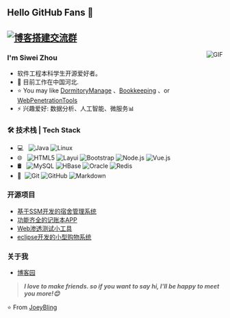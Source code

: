 

<!--
**ha-heihei/ha-heihei** is a ✨ _special_ ✨ repository because its `README.md` (this file) appears on your GitHub profile.

Here are some ideas to get you started:

- 🔭 I’m currently working on ...
- 🌱 I’m currently learning ...
- 👯 I’m looking to collaborate on ...
- 🤔 I’m looking for help with ...
- 💬 Ask me about ...
- 📫 How to reach me: ...
- 😄 Pronouns: ...
- ⚡ Fun fact: ...
-->

## Hello GitHub Fans 👋
[![博客搭建交流群](https://img.shields.io/badge/个人邮箱-email_lihao@163.com-red.svg "博客搭建交流群")](https://jq.qq.com/?_wv=1027&k=58Ypj9z "博客搭建交流群")
---
<img align="right" alt="GIF" src="https://pic2.zhimg.com/v2-a02b245e2117bb3faff9cc7911a0868f_r.jpg?source=1940ef5c" />

### I'm Siwei Zhou

- 软件工程本科学生开源爱好者。
- 🌱 目前工作在中国河北.
- ⭐ You may like [DormitoryManage](https://github.com/ha-heihei/DormitoryManage) 、[Bookkeeping](https://github.com/ha-heihei/Bookkeeping) 、or [WebPenetrationTools](https://github.com/ha-heihei/WebPenetrationTools)
- ⚡ 兴趣爱好: 数据分析、人工智能、微服务📊

### 🛠 技术栈 | Tech Stack

- 💻 &#160; ![Java](https://img.shields.io/badge/-Java-333333?style=flat&logo=Java&logoColor=007396)
![Linux](https://img.shields.io/badge/-Linux-333333?style=flat&logo=Linux&logoColor=FCC624)
- 🌐 &#160; ![HTML5](https://img.shields.io/badge/-HTML5-333333?style=flat&logo=HTML5)
![Layui](https://img.shields.io/badge/-Layui-333333?style=flat&logo=Layui)
![Bootstrap](https://img.shields.io/badge/-Bootstrap-333333?style=flat&logo=bootstrap&logoColor=563D7C)
![Node.js](https://img.shields.io/badge/-Node.js-333333?style=flat&logo=node.js)
![Vue.js](https://img.shields.io/badge/-VueJS-333333?style=flat&logo=Vue.js)
- 🛢 &#160; ![MySQL](https://img.shields.io/badge/-MySQL-333333?style=flat&logo=mysql)
![HBase](https://img.shields.io/badge/-HBase-333333?style=flat&logo=HBase)
![Oracle](https://img.shields.io/badge/-Oracle-333333?style=flat&logo=Oracle)
![Redis](https://img.shields.io/badge/-Redis-333333?style=flat&logo=Redis)
- 🔧 &#160;![Git](https://img.shields.io/badge/-Git-333333?style=flat&logo=git)
![GitHub](https://img.shields.io/badge/-GitHub-333333?style=flat&logo=github)
![Markdown](https://img.shields.io/badge/-Markdown-333333?style=flat&logo=markdown)

### 开源项目
- [基于SSM开发的宿舍管理系统](https://github.com/ha-heihei/DormitoryManage)
- [功能齐全的记账本APP](https://github.com/ha-heihei/Bookkeeping)
- [Web渗透测试小工具](https://github.com/ha-heihei/WebPenetrationTools)
- [eclipse开发的小型购物系统](https://github.com/ha-heihei/Shopping)

### 关于我
- [博客园](https://www.cnblogs.com/haheihei/)

> ***I love to make friends. so if you want to say hi, I'll be happy to meet you more!😊***

⭐️ From [JoeyBling](https://github.com/JoeyBling)



